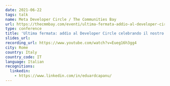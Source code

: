 ```yaml
---
date: 2021-06-22
tags: talk
name: Meta Developer Circle / The Communities Bay
url: https://thecmmbay.com/eventi/ultima-fermata-addio-al-developer-circle-celebrando-il-nostro-viaggio-6l57x3w7pz4?mtm_campaign=tcb&mtm_source=youtube#registrati
type: conference
title: 'Ultima fermata: addio al Developer Circle celebrando il nostro viaggio'
slides_url:
recording_url: https://www.youtube.com/watch?v=Eueg16h3gg4
city: Rome
country: Italy
country_code: IT
language: Italian
recognitions:
  linkedin:
    - https://www.linkedin.com/in/eduardcapanu/
---
```

